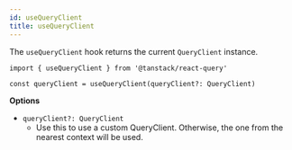 ```yaml
---
id: useQueryClient
title: useQueryClient
---
```


The `useQueryClient` hook returns the current `QueryClient` instance.

```tsx
import { useQueryClient } from '@tanstack/react-query'

const queryClient = useQueryClient(queryClient?: QueryClient)
```

**Options**

- `queryClient?: QueryClient`
  - Use this to use a custom QueryClient. Otherwise, the one from the nearest context will be used.
